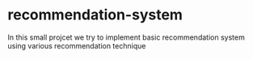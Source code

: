 # recommendation-system
In this small projcet we try to implement basic recommendation system using various recommendation technique
